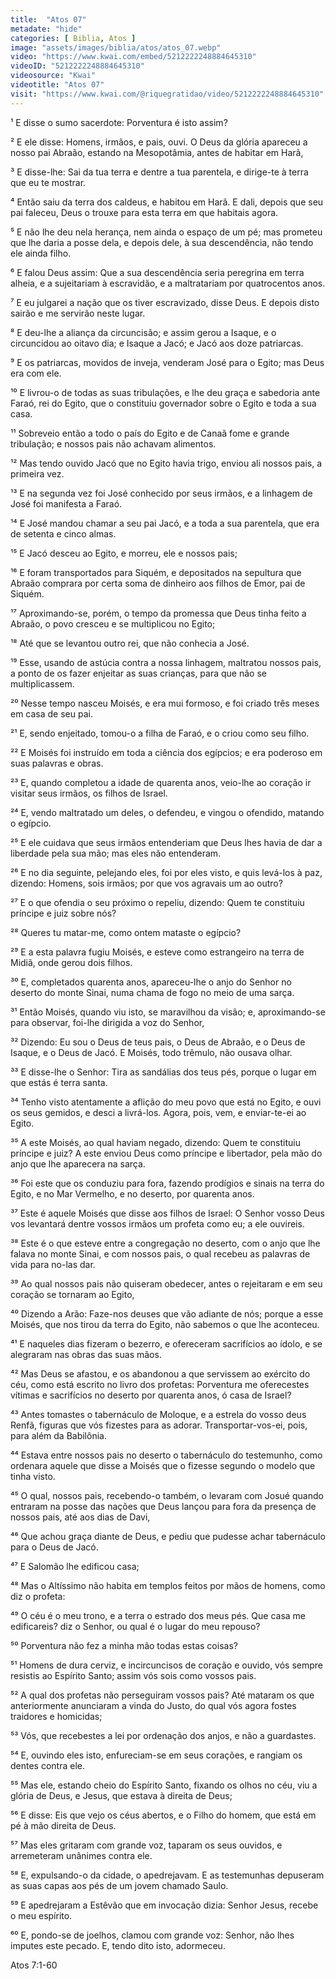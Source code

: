 ```yaml
---
title:  "Atos 07"
metadate: "hide"
categories: [ Biblia, Atos ]
image: "assets/images/biblia/atos/atos_07.webp"
video: "https://www.kwai.com/embed/5212222248884645310"
videoID: "5212222248884645310"
videosource: "Kwai"
videotitle: "Atos 07"
visit: "https://www.kwai.com/@riquegratidao/video/5212222248884645310"
---
```



¹ E disse o sumo sacerdote: Porventura é isto assim?

² E ele disse: Homens, irmãos, e pais, ouvi. O Deus da glória apareceu a nosso pai Abraão, estando na Mesopotâmia, antes de habitar em Harã,

³ E disse-lhe: Sai da tua terra e dentre a tua parentela, e dirige-te à terra que eu te mostrar.

⁴ Então saiu da terra dos caldeus, e habitou em Harã. E dali, depois que seu pai faleceu, Deus o trouxe para esta terra em que habitais agora.

⁵ E não lhe deu nela herança, nem ainda o espaço de um pé; mas prometeu que lhe daria a posse dela, e depois dele, à sua descendência, não tendo ele ainda filho.

⁶ E falou Deus assim: Que a sua descendência seria peregrina em terra alheia, e a sujeitariam à escravidão, e a maltratariam por quatrocentos anos.

⁷ E eu julgarei a nação que os tiver escravizado, disse Deus. E depois disto sairão e me servirão neste lugar.

⁸ E deu-lhe a aliança da circuncisão; e assim gerou a Isaque, e o circuncidou ao oitavo dia; e Isaque a Jacó; e Jacó aos doze patriarcas.

⁹ E os patriarcas, movidos de inveja, venderam José para o Egito; mas Deus era com ele.

¹⁰ E livrou-o de todas as suas tribulações, e lhe deu graça e sabedoria ante Faraó, rei do Egito, que o constituiu governador sobre o Egito e toda a sua casa.

¹¹ Sobreveio então a todo o país do Egito e de Canaã fome e grande tribulação; e nossos pais não achavam alimentos.

¹² Mas tendo ouvido Jacó que no Egito havia trigo, enviou ali nossos pais, a primeira vez.

¹³ E na segunda vez foi José conhecido por seus irmãos, e a linhagem de José foi manifesta a Faraó.

¹⁴ E José mandou chamar a seu pai Jacó, e a toda a sua parentela, que era de setenta e cinco almas.

¹⁵ E Jacó desceu ao Egito, e morreu, ele e nossos pais;

¹⁶ E foram transportados para Siquém, e depositados na sepultura que Abraão comprara por certa soma de dinheiro aos filhos de Emor, pai de Siquém.

¹⁷ Aproximando-se, porém, o tempo da promessa que Deus tinha feito a Abraão, o povo cresceu e se multiplicou no Egito;

¹⁸ Até que se levantou outro rei, que não conhecia a José.

¹⁹ Esse, usando de astúcia contra a nossa linhagem, maltratou nossos pais, a ponto de os fazer enjeitar as suas crianças, para que não se multiplicassem.

²⁰ Nesse tempo nasceu Moisés, e era mui formoso, e foi criado três meses em casa de seu pai.

²¹ E, sendo enjeitado, tomou-o a filha de Faraó, e o criou como seu filho.

²² E Moisés foi instruído em toda a ciência dos egípcios; e era poderoso em suas palavras e obras.

²³ E, quando completou a idade de quarenta anos, veio-lhe ao coração ir visitar seus irmãos, os filhos de Israel.

²⁴ E, vendo maltratado um deles, o defendeu, e vingou o ofendido, matando o egípcio.

²⁵ E ele cuidava que seus irmãos entenderiam que Deus lhes havia de dar a liberdade pela sua mão; mas eles não entenderam.

²⁶ E no dia seguinte, pelejando eles, foi por eles visto, e quis levá-los à paz, dizendo: Homens, sois irmãos; por que vos agravais um ao outro?

²⁷ E o que ofendia o seu próximo o repeliu, dizendo: Quem te constituiu príncipe e juiz sobre nós?

²⁸ Queres tu matar-me, como ontem mataste o egípcio?

²⁹ E a esta palavra fugiu Moisés, e esteve como estrangeiro na terra de Midiã, onde gerou dois filhos.

³⁰ E, completados quarenta anos, apareceu-lhe o anjo do Senhor no deserto do monte Sinai, numa chama de fogo no meio de uma sarça.

³¹ Então Moisés, quando viu isto, se maravilhou da visão; e, aproximando-se para observar, foi-lhe dirigida a voz do Senhor,

³² Dizendo: Eu sou o Deus de teus pais, o Deus de Abraão, e o Deus de Isaque, e o Deus de Jacó. E Moisés, todo trêmulo, não ousava olhar.

³³ E disse-lhe o Senhor: Tira as sandálias dos teus pés, porque o lugar em que estás é terra santa.

³⁴ Tenho visto atentamente a aflição do meu povo que está no Egito, e ouvi os seus gemidos, e desci a livrá-los. Agora, pois, vem, e enviar-te-ei ao Egito.

³⁵ A este Moisés, ao qual haviam negado, dizendo: Quem te constituiu príncipe e juiz? A este enviou Deus como príncipe e libertador, pela mão do anjo que lhe aparecera na sarça.

³⁶ Foi este que os conduziu para fora, fazendo prodígios e sinais na terra do Egito, e no Mar Vermelho, e no deserto, por quarenta anos.

³⁷ Este é aquele Moisés que disse aos filhos de Israel: O Senhor vosso Deus vos levantará dentre vossos irmãos um profeta como eu; a ele ouvireis.

³⁸ Este é o que esteve entre a congregação no deserto, com o anjo que lhe falava no monte Sinai, e com nossos pais, o qual recebeu as palavras de vida para no-las dar.

³⁹ Ao qual nossos pais não quiseram obedecer, antes o rejeitaram e em seu coração se tornaram ao Egito,

⁴⁰ Dizendo a Arão: Faze-nos deuses que vão adiante de nós; porque a esse Moisés, que nos tirou da terra do Egito, não sabemos o que lhe aconteceu.

⁴¹ E naqueles dias fizeram o bezerro, e ofereceram sacrifícios ao ídolo, e se alegraram nas obras das suas mãos.

⁴² Mas Deus se afastou, e os abandonou a que servissem ao exército do céu, como está escrito no livro dos profetas: Porventura me oferecestes vítimas e sacrifícios no deserto por quarenta anos, ó casa de Israel?

⁴³ Antes tomastes o tabernáculo de Moloque, e a estrela do vosso deus Renfã, figuras que vós fizestes para as adorar. Transportar-vos-ei, pois, para além da Babilônia.

⁴⁴ Estava entre nossos pais no deserto o tabernáculo do testemunho, como ordenara aquele que disse a Moisés que o fizesse segundo o modelo que tinha visto.

⁴⁵ O qual, nossos pais, recebendo-o também, o levaram com Josué quando entraram na posse das nações que Deus lançou para fora da presença de nossos pais, até aos dias de Davi,

⁴⁶ Que achou graça diante de Deus, e pediu que pudesse achar tabernáculo para o Deus de Jacó.

⁴⁷ E Salomão lhe edificou casa;

⁴⁸ Mas o Altíssimo não habita em templos feitos por mãos de homens, como diz o profeta:

⁴⁹ O céu é o meu trono, e a terra o estrado dos meus pés. Que casa me edificareis? diz o Senhor, ou qual é o lugar do meu repouso?

⁵⁰ Porventura não fez a minha mão todas estas coisas?

⁵¹ Homens de dura cerviz, e incircuncisos de coração e ouvido, vós sempre resistis ao Espírito Santo; assim vós sois como vossos pais.

⁵² A qual dos profetas não perseguiram vossos pais? Até mataram os que anteriormente anunciaram a vinda do Justo, do qual vós agora fostes traidores e homicidas;

⁵³ Vós, que recebestes a lei por ordenação dos anjos, e não a guardastes.

⁵⁴ E, ouvindo eles isto, enfureciam-se em seus corações, e rangiam os dentes contra ele.

⁵⁵ Mas ele, estando cheio do Espírito Santo, fixando os olhos no céu, viu a glória de Deus, e Jesus, que estava à direita de Deus;

⁵⁶ E disse: Eis que vejo os céus abertos, e o Filho do homem, que está em pé à mão direita de Deus.

⁵⁷ Mas eles gritaram com grande voz, taparam os seus ouvidos, e arremeteram unânimes contra ele.

⁵⁸ E, expulsando-o da cidade, o apedrejavam. E as testemunhas depuseram as suas capas aos pés de um jovem chamado Saulo.

⁵⁹ E apedrejaram a Estêvão que em invocação dizia: Senhor Jesus, recebe o meu espírito.

⁶⁰ E, pondo-se de joelhos, clamou com grande voz: Senhor, não lhes imputes este pecado. E, tendo dito isto, adormeceu. 



Atos 7:1-60
